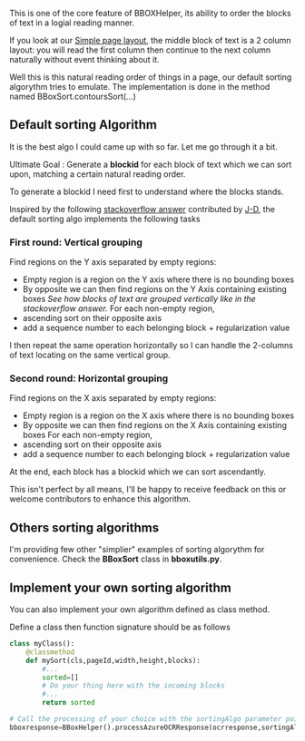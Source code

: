 This is one of the core feature of BBOXHelper, its ability to order the blocks of text in a logial reading manner. 

If you look at our [Simple page layout](/examples/scan1/), the middle block of text is a 2 column layout: you will read the first column then continue to the next column naturally without event thinking about it. 

Well this is this natural reading order of things in a page, our default sorting algorythm tries to emulate. 
The implementation is done in the method named BBoxSort.contoursSort(...)

## Default sorting Algorithm 

It is the best algo I could came up with so far. Let me go through it a bit. 

Ultimate Goal : Generate a **blockid** for each block of text which we can sort upon, matching a certain natural reading order.

To generate a blockid I need first to understand where the blocks stands. 

Inspired by the following [stackoverflow answer](https://stackoverflow.com/questions/58903071/i-want-to-sort-the-words-extracted-from-image-in-order-of-their-occurence-using) contributed by [J-D](https://stackoverflow.com/users/10699171/j-d), the default sorting algo implements the following tasks

### First round: Vertical grouping
Find regions on the Y axis separated by empty regions:
- Empty region is a region on the Y axis where there is no bounding boxes
- By opposite we can then find regions on the Y Axis containing existing boxes
*See how blocks of text are grouped vertically like in the stackoverflow answer.*
For each non-empty region,
- ascending sort on their opposite axis 
- add a sequence number to each belonging block + regularization value

I then repeat the same operation horizontally so I can handle the 2-columns of text locating on the same vertical group. 

### Second round: Horizontal grouping 
Find regions on the X axis separated by empty regions:
- Empty region is a region on the X axis where there is no bounding boxes
- By opposite we can then find regions on the X Axis containing existing boxes
For each non-empty region,
- ascending sort on their opposite axis 
- add a sequence number to each belonging block + regularization value

At the end, each block has a blockid which we can sort ascendantly. 

This isn't perfect by all means, I'll be happy to receive feedback on this or welcome contributors to enhance this algorithm. 

## Others sorting algorithms

I'm providing few other "simplier" examples of sorting algorythm for convenience. Check the **BBoxSort** class in **bboxutils.py**.

## Implement your own sorting algorithm 

You can also implement your own algorithm defined as class method.

Define a class then function signature should be as follows 

```python
class myClass():
    @classmethod
    def mySort(cls,pageId,width,height,blocks):
        #...
        sorted=[]
        # Do your thing here with the incoming blocks
        #...
        return sorted
```

```python
# Call the processing of your choice with the sortingAlgo parameter pointing to your own class
bboxresponse=BBoxHelper().processAzureOCRResponse(ocrresponse,sortingAlgo=myClass.mySort)
```

